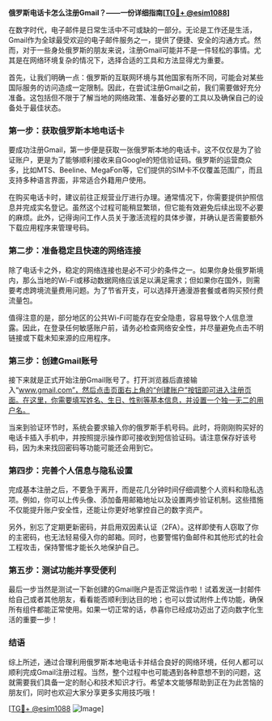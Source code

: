 **俄罗斯电话卡怎么注册Gmail？——一份详细指南[[TG💪+ @esim1088](https://t.me/s/esim1088)]**

在数字时代，电子邮件是日常生活中不可或缺的一部分。无论是工作还是生活，Gmail作为全球最受欢迎的电子邮件服务之一，提供了便捷、安全的沟通方式。然而，对于一些身处俄罗斯的朋友来说，注册Gmail可能并不是一件轻松的事情。尤其是在网络环境复杂的情况下，选择合适的工具和方法显得尤为重要。

首先，让我们明确一点：俄罗斯的互联网环境与其他国家有所不同，可能会对某些国际服务的访问造成一定限制。因此，在尝试注册Gmail之前，我们需要做好充分准备。这包括但不限于了解当地的网络政策、准备好必要的工具以及确保自己的设备处于最佳状态。

### **第一步：获取俄罗斯本地电话卡**

要成功注册Gmail，第一步便是获取一张俄罗斯本地的电话卡。这不仅仅是为了验证账户，更是为了能够顺利接收来自Google的短信验证码。俄罗斯的运营商众多，比如MTS、Beeline、MegaFon等，它们提供的SIM卡不仅覆盖范围广，而且支持多种语言界面，非常适合外籍用户使用。

在购买电话卡时，建议前往正规营业厅进行办理。通常情况下，你需要提供护照信息并完成实名登记。虽然这个过程可能稍显繁琐，但它能有效避免后续出现不必要的麻烦。此外，记得询问工作人员关于激活流程的具体步骤，并确认是否需要额外下载应用程序来管理号码。

### **第二步：准备稳定且快速的网络连接**

除了电话卡之外，稳定的网络连接也是必不可少的条件之一。如果你身处俄罗斯境内，那么当地的Wi-Fi或移动数据网络应该足以满足需求；但如果你在国外，则需要考虑跨境流量费用问题。为了节省开支，可以选择开通漫游套餐或者购买预付费流量包。

值得注意的是，部分地区的公共Wi-Fi可能存在安全隐患，容易导致个人信息泄露。因此，在登录任何敏感账户前，请务必检查网络安全性，并尽量避免点击不明链接或下载未知来源的应用程序。

### **第三步：创建Gmail账号**

接下来就是正式开始注册Gmail账号了。打开浏览器后直接输入“www.gmail.com”，然后点击页面右上角的“创建账户”按钮即可进入注册页面。在这里，你需要填写姓名、生日、性别等基本信息，并设置一个独一无二的用户名。

当来到验证环节时，系统会要求输入你的俄罗斯手机号码。此时，将刚刚购买好的电话卡插入手机中，并按照提示操作即可接收到短信验证码。请注意保存好该号码，因为未来找回密码等功能可能还会用到它。

### **第四步：完善个人信息与隐私设置**

完成基本注册之后，不要急于离开，而是花几分钟时间仔细调整个人资料和隐私选项。例如，你可以上传头像、添加备用邮箱地址以及设置两步验证机制。这些措施不仅能提升账户安全性，还能让你更好地掌控自己的数字资产。

另外，别忘了定期更新密码，并启用双因素认证（2FA）。这样即使有人窃取了你的主密码，也无法轻易侵入你的邮箱。同时，也要警惕钓鱼邮件和其他形式的社会工程攻击，保持警惕才能长久地保护自己。

### **第五步：测试功能并享受便利**

最后一步当然是测试一下新创建的Gmail账户是否正常运作啦！试着发送一封邮件给自己或者其他朋友，看看能否顺利到达目的地；也可以尝试附件上传功能，确保所有组件都能正常使用。如果一切正常的话，恭喜你已经成功迈出了迈向数字化生活的重要一步！

### **结语**

综上所述，通过合理利用俄罗斯本地电话卡并结合良好的网络环境，任何人都可以顺利完成Gmail注册过程。当然，整个过程中也可能遇到各种意想不到的问题，这就需要我们具备一定的耐心和技术知识才行。希望本文能够帮助到正在为此苦恼的朋友们，同时也欢迎大家分享更多实用技巧哦！

[[TG💪+ @esim1088](https://t.me/s/esim1088) ![Image](https://i.postimg.cc/4NQfJmqS/Snipaste-2025-05-13-00-14-12.png)]